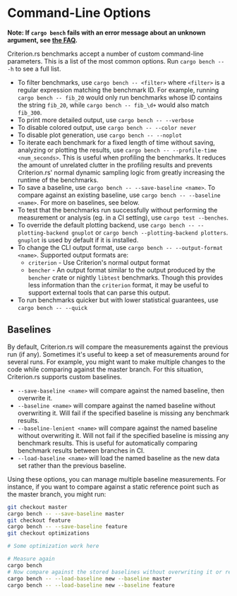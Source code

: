 # Command-Line Options

**Note: If `cargo bench` fails with an error message about an unknown argument, see [the FAQ](../faq.html#cargo-bench-gives-unrecognized-option-errors-for-valid-command-line-options).**

Criterion.rs benchmarks accept a number of custom command-line parameters. This
is a list of the most common options. Run `cargo bench -- -h` to see a full
list.

* To filter benchmarks, use `cargo bench -- <filter>` where `<filter>` is a
regular expression matching the benchmark ID. For example, running
`cargo bench -- fib_20` would only run benchmarks whose ID contains the string
`fib_20`, while `cargo bench -- fib_\d+` would also match `fib_300`.
* To print more detailed output, use `cargo bench -- --verbose`
* To disable colored output, use `cargo bench -- --color never`
* To disable plot generation, use `cargo bench -- --noplot`
* To iterate each benchmark for a fixed length of time without saving, analyzing or plotting the results, use `cargo bench -- --profile-time <num_seconds>`. This is useful when profiling the benchmarks. It reduces the amount of unrelated clutter in the profiling results and prevents Criterion.rs' normal dynamic sampling logic from greatly increasing the runtime of the benchmarks.
* To save a baseline, use `cargo bench -- --save-baseline <name>`. To compare against an existing baseline, use `cargo bench -- --baseline <name>`. For more on baselines, see below.
* To test that the benchmarks run successfully without performing the measurement or analysis (eg. in a CI setting), use `cargo test --benches`.
* To override the default plotting backend, use `cargo bench -- --plotting-backend gnuplot` or `cargo bench --plotting-backend plotters`. `gnuplot` is used by default if it is installed.
* To change the CLI output format, use `cargo bench -- --output-format <name>`. Supported output formats are:
  * `criterion` - Use Criterion's normal output format
  * `bencher` - An output format similar to the output produced by the `bencher` crate or nightly `libtest` benchmarks. Though this provides less information than the `criterion` format, it may be useful to support external tools that can parse this output.
* To run benchmarks quicker but with lower statistical guarantees, use `cargo bench -- --quick`

## Baselines

By default, Criterion.rs will compare the measurements against the previous run (if any). Sometimes it's useful to keep a set of measurements around for several runs. For example, you might want to make multiple changes to the code while comparing against the master branch. For this situation, Criterion.rs supports custom baselines.

* `--save-baseline <name>` will compare against the named baseline, then overwrite it.
* `--baseline <name>` will compare against the named baseline without overwriting it. Will fail if the specified baseline is missing any benchmark results.
* `--baseline-lenient <name>` will compare against the named baseline without overwriting it. Will not fail if the specified baseline is missing any benchmark results. This is useful for automatically comparing benchmark results between branches in CI.
* `--load-baseline <name>` will load the named baseline as the new data set rather than the previous baseline.

Using these options, you can manage multiple baseline measurements. For instance, if you want to compare against a static reference point such as the master branch, you might run:

```sh
git checkout master
cargo bench -- --save-baseline master
git checkout feature
cargo bench -- --save-baseline feature
git checkout optimizations

# Some optimization work here

# Measure again
cargo bench
# Now compare against the stored baselines without overwriting it or re-running the measurements
cargo bench -- --load-baseline new --baseline master
cargo bench -- --load-baseline new --baseline feature
```
